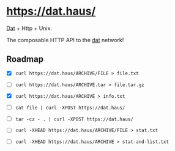 
# https://dat.haus/

  [Dat](http://dat-data.com/) + Http + Unix.

  The composable HTTP API to the [dat](http://dat-data.com/) network!

## Roadmap

- [x] `curl https://dat.haus/ARCHIVE/FILE > file.txt`
- [ ] `curl https://dat.haus/ARCHIVE.tar > file.tar.gz`
- [x] `curl https://dat.haus/ARCHIVE > info.txt`
- [ ] `cat file | curl -XPOST https://dat.haus/`
- [ ] `tar -cz - . | curl -XPOST https://dat.haus/`
- [ ] `curl -XHEAD https://dat.haus/ARCHIVE/FILE > stat.txt`
- [ ] `curl -XHEAD https://dat.haus/ARCHIVE > stat-and-list.txt`


